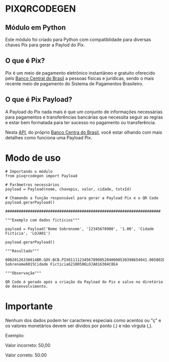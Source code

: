 # PIXQRCODEGEN

## Módulo em Python

Este módulo foi criado para Python com compatiblidade para diversas chaves Pix para gerar a Paylod do Pix.

## O que é Pix?

Pix é um meio de pagamento eletrônico instantâneo e gratuito oferecido pelo [Banco Central do Brasil](https://www.bcb.gov.br/estabilidadefinanceira/pix) a pessoas físicas e jurídicas, sendo o mais recente meio de pagamento do Sistema de Pagamentos Brasileiro.

## O que é Pix Payload?

A Payload do Pix nada mais é que um conjunto de informações necessárias para pagamentos e transferências bancárias que necessita seguir as regras e estar bem formatada para ter sucesso no pagamento ou transferência.

Nesta [API](https://www.bcb.gov.br/content/estabilidadefinanceira/pix/Regulamento_Pix/II_ManualdePadroesparaIniciacaodoPix.pdf), do próprio [Banco Centra do Brasil](https://www.bcb.gov.br/), você estar olhando com mais detalhes como funciona uma Payload Pix.

# Modo de uso

```
# Importando o módulo
from pixqrcodegen import Payload

# Parâmetros necessários
payload = Payload(nome, chavepix, valor, cidade, txtxId)

# Chamando a função responsável para gerar a Payload Pix e o QR Code
payload.gerarPayload()

#####################################################################

"""Exemplo com dados fictícios"""

payload = Payload('Nome Sobrenome', '12345678900', '1.00', 'Cidade Ficticia', 'LOJA01')

payload.gerarPayload()

"""Resultado"""

00020126330014BR.GOV.BCB.PIX01111234567890052040000530398654041.005802BR5914Nome Sobrenome6015Cidade Ficticia62100506LOJA016304C8E4

"""Observação"""

QR Code é gerado após a criação da Payload do Pix e salvo no diretório de desenvolvimento.

```
# Importante

Nenhum dos dados podem ter caracteres especiais como acentos ou "ç" e os valores monetários devem ser dividos por ponto (.) e não vírgula (,).

Exemplo:

Valor incorreto: 50,00 

Valor correto: 50.00
